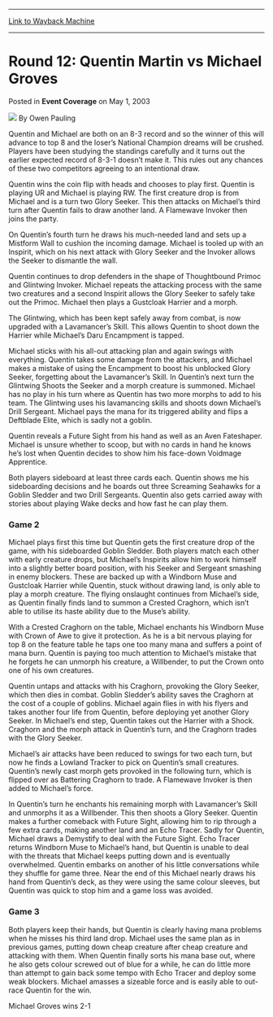 
---
[Link to Wayback Machine](https://web.archive.org/web/20220707171523/https://magic.wizards.com/en/articles/archive/event-coverage/round-12-quentin-martin-vs-michael-groves-2003-05-01)

[_metadata_:author]:- "Owen Pauling"
[_metadata_:description]:- "Quentin and Michael are both on an 8-3 record and so the winner of this will advance to top 8 and the loser’s National Champion dreams will be crushed. Players have been studying the standings carefully and it turns out the earlier expected record of 8-3-1 doesn’t make it. This rules out any chances of these two competitors agreeing to an intentional draw.Quentin wins the coin"
[_metadata_:generator]:- "Drupal 7 (http://drupal.org)"
[_metadata_:node]:- "768831"
[_metadata_:publish_date]:- "2003-05-01"
[_metadata_:source]:- "div-main-content"
[_metadata_:title]:- "Round 12: Quentin Martin vs Michael Groves"
[_metadata_:wayback_capture_timestamp]:- "2022-07-07 17:15:23"
[_metadata_:wayback_raw_url]:- "https://web.archive.org/web/20220707171523id_/https://magic.wizards.com/en/articles/archive/event-coverage/round-12-quentin-martin-vs-michael-groves-2003-05-01"
[_metadata_:wayback_url]:- "https://magic.wizards.com/en/articles/archive/event-coverage/round-12-quentin-martin-vs-michael-groves-2003-05-01"
---


Round 12: Quentin Martin vs Michael Groves
==========================================



 Posted in **Event Coverage**
 on May 1, 2003 






![](https://media.magic.wizards.com/styles/auth_small/public/generic-avatar-150_573.png)
By Owen Pauling











Quentin and Michael are both on an 8-3 record and so the winner of this will advance to top 8 and the loser’s National Champion dreams will be crushed. Players have been studying the standings carefully and it turns out the earlier expected record of 8-3-1 doesn’t make it. This rules out any chances of these two competitors agreeing to an intentional draw.

Quentin wins the coin flip with heads and chooses to play first. Quentin is playing UR and Michael is playing RW. The first creature drop is from Michael and is a turn two Glory Seeker. This then attacks on Michael’s third turn after Quentin fails to draw another land. A Flamewave Invoker then joins the party. 

On Quentin’s fourth turn he draws his much-needed land and sets up a Mistform Wall to cushion the incoming damage. Michael is tooled up with an Inspirit, which on his next attack with Glory Seeker and the Invoker allows the Seeker to dismantle the wall. 

Quentin continues to drop defenders in the shape of Thoughtbound Primoc and Glintwing Invoker. Michael repeats the attacking process with the same two creatures and a second Inspirit allows the Glory Seeker to safely take out the Primoc. Michael then plays a Gustcloak Harrier and a morph.

The Glintwing, which has been kept safely away from combat, is now upgraded with a Lavamancer’s Skill. This allows Quentin to shoot down the Harrier while Michael’s Daru Encampment is tapped. 

Michael sticks with his all-out attacking plan and again swings with everything. Quentin takes some damage from the attackers, and Michael makes a mistake of using the Encampment to boost his unblocked Glory Seeker, forgetting about the Lavamancer’s Skill. In Quentin’s next turn the Glintwing Shoots the Seeker and a morph creature is summoned. Michael has no play in his turn where as Quentin has two more morphs to add to his team. The Glintwing uses his lavamancing skills and shoots down Michael’s Drill Sergeant. Michael pays the mana for its triggered ability and flips a Deftblade Elite, which is sadly not a goblin.

Quentin reveals a Future Sight from his hand as well as an Aven Fateshaper. Michael is unsure whether to scoop, but with no cards in hand he knows he’s lost when Quentin decides to show him his face-down Voidmage Apprentice. 

Both players sideboard at least three cards each. Quentin shows me his sideboarding decisions and he boards out three Screaming Seahawks for a Goblin Sledder and two Drill Sergeants. Quentin also gets carried away with stories about playing Wake decks and how fast he can play them. 

### Game 2

Michael plays first this time but Quentin gets the first creature drop of the game, with his sideboarded Goblin Sledder. Both players match each other with early creature drops, but Michael’s Inspirits allow him to work himself into a slightly better board position, with his Seeker and Sergeant smashing in enemy blockers. These are backed up with a Windborn Muse and Gustcloak Harrier while Quentin, stuck without drawing land, is only able to play a morph creature. The flying onslaught continues from Michael’s side, as Quentin finally finds land to summon a Crested Craghorn, which isn’t able to utilise its haste ability due to the Muse’s ability. 

With a Crested Craghorn on the table, Michael enchants his Windborn Muse with Crown of Awe to give it protection. As he is a bit nervous playing for top 8 on the feature table he taps one too many mana and suffers a point of mana burn. Quentin is paying too much attention to Michael’s mistake that he forgets he can unmorph his creature, a Willbender, to put the Crown onto one of his own creatures. 

Quentin untaps and attacks with his Craghorn, provoking the Glory Seeker, which then dies in combat. Goblin Sledder’s ability saves the Craghorn at the cost of a couple of goblins. Michael again flies in with his flyers and takes another four life from Quentin, before deploying yet another Glory Seeker. In Michael’s end step, Quentin takes out the Harrier with a Shock. Craghorn and the morph attack in Quentin’s turn, and the Craghorn trades with the Glory Seeker. 

Michael’s air attacks have been reduced to swings for two each turn, but now he finds a Lowland Tracker to pick on Quentin’s small creatures. Quentin’s newly cast morph gets provoked in the following turn, which is flipped over as Battering Craghorn to trade. A Flamewave Invoker is then added to Michael’s force. 

 In Quentin’s turn he enchants his remaining morph with Lavamancer’s Skill and unmorphs it as a Willbender. This then shoots a Glory Seeker. Quentin makes a further comeback with Future Sight, allowing him to rip through a few extra cards, making another land and an Echo Tracer. Sadly for Quentin, Michael draws a Demystify to deal with the Future Sight. Echo Tracer returns Windborn Muse to Michael’s hand, but Quentin is unable to deal with the threats that Michael keeps putting down and is eventually overwhelmed. Quentin embarks on another of his little conversations while they shuffle for game three. Near the end of this Michael nearly draws his hand from Quentin’s deck, as they were using the same colour sleeves, but Quentin was quick to stop him and a game loss was avoided.

### Game 3

Both players keep their hands, but Quentin is clearly having mana problems when he misses his third land drop. Michael uses the same plan as in previous games, putting down cheap creature after cheap creature and attacking with them. When Quentin finally sorts his mana base out, where he also gets colour screwed out of blue for a while, he can do little more than attempt to gain back some tempo with Echo Tracer and deploy some weak blockers. Michael amasses a sizeable force and is easily able to out-race Quentin for the win.

Michael Groves wins 2-1







